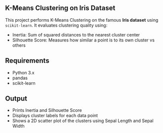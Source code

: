 ## K-Means Clustering on Iris Dataset

This project performs K-Means Clustering on the famous **Iris dataset** using `scikit-learn`. It evaluates clustering quality using:

- Inertia: Sum of squared distances to the nearest cluster center
- Silhouette Score: Measures how similar a point is to its own cluster vs others

## Requirements

- Python 3.x
- pandas
- scikit-learn

## Output

- Prints Inertia and Silhouette Score
- Displays cluster labels for each data point
- Shows a 2D scatter plot of the clusters using Sepal Length and Sepal Width
